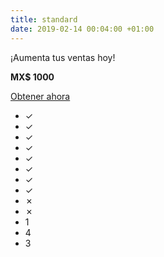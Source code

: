 ```yaml
---
title: standard
date: 2019-02-14 00:04:00 +01:00
---
```


¡Aumenta tus ventas hoy!

**MX$ 1000**

[Obtener ahora](#buy)

* ✓
* ✓
* ✓
* ✓
* ✓
* ✓
* ✓
* ✓
* ✗
* ✗
* 1
* 4
* 3
